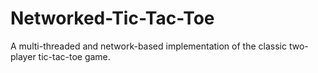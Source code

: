 # Networked-Tic-Tac-Toe
A multi-threaded and network-based implementation of the classic two-player tic-tac-toe game.
